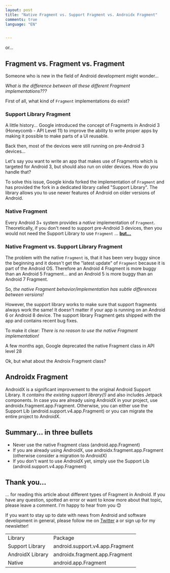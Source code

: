```yaml
---
layout: post
title: "Native Fragment vs. Support Fragment vs. Androidx Fragment"
comments: true
language: "EN"


---
```


or...

## Fragment vs. Fragment vs. Fragment

Someone who is new in the field of Android development might wonder... 

<i>What is the difference between all these different Fragment implementations???</i>

First of all, what kind of `Fragment` implementations do exist?

<table>
<tr>
	<td>Library</td><td>Package</td>
</tr>
<tr>
	<td>Support Library</td><td>android.support.v4.app.Fragment</td>
</tr>
<tr>
	<td>AndroidX Library</td><td>androidx.fragment.app.Fragment</td>
</tr>
<tr>
	<td>Native</td><td>android.app.Fragment</td>
</tr>

### Support Library Fragment

A little history... Google introduced the concept of Fragments in Android 3 (Honeycomb - API Level 11) to improve the ability to write proper apps by making it possible to make parts of a UI reusable.

Back then, most of the devices were still running on pre-Android 3 devices...

Let's say you want to write an app that makes use of Fragments which is targeted for Android 3, but should also run on older devices. How do you handle that?

To solve this issue, Google kinda forked the implementation of `Fragment` and has provided the fork in a dedicated library called "Support Library". The library allows you to use newer features of Android on older versions of Android.

### Native Fragment

Every Android 3+ system provides a *native* implementation of `Fragment`. Theoretically, if you don't need to support pre-Android 3 devices, then you would not need the Support Library to use `Fragment` ... <u><b>but...</b></u>

### Native Fragment vs. Support Library Fragment

The problem with the native `Fragment` is, that it has been very buggy since the beginning and it doesn't get the "latest update" of `Fragment` because it is part of the Android OS. Therefore an Android 4 Fragment is more buggy than an Android 5 Fragment... and an Android 5 is more buggy than an Android 7 Fragment.

So, *the native Fragment behavior/implementation has subtle differences between versions!*

However, the support library works to make sure that support fragments always work the same! It doesn't matter if your app is running on an Android 6 or Android 8 device. The support library Fragment gets shipped with the app and contains recent bug fixes.

To make it clear: *There is no reason to use the native Fragment implementation!*

A few months ago, Google deprecated the native Fragment class in API level 28

Ok, but what about the Androix Fragment class?

## Androidx Fragment

AndroidX is a significant improvement to the original Android Support Library.  It *contains the existing support library(!)* and also includes Jetpack components.  In case you are already using AndroidX in your project, use androidx.fragment.app.Fragment. Otherwise, you can either use the Support Lib (android.support.v4.app.Fragment) or you can migrate the entire project to AndroidX.


## Summary... in three bullets

- Never use the native Fragment class (android.app.Fragment)
- If you are already using AndroidX, use androidx.fragment.app.Fragment (otherwise consider a migration to AndroidX)
- If you don't want to use AndroidX yet, simply use the Support Lib (android.support.v4.app.Fragment)


## Thank you...

... for reading this article about different types of Fragment in Android. If you have any question, spotted an error or want to know more about that topic, please leave a comment. I'm happy to hear from you :blush:

If you want to stay up to date with news from Android and software development in general, please follow me on <a href="https://twitter.com/andreasschrade" target="_blank">Twitter</a> a or sign up for my newsletter!